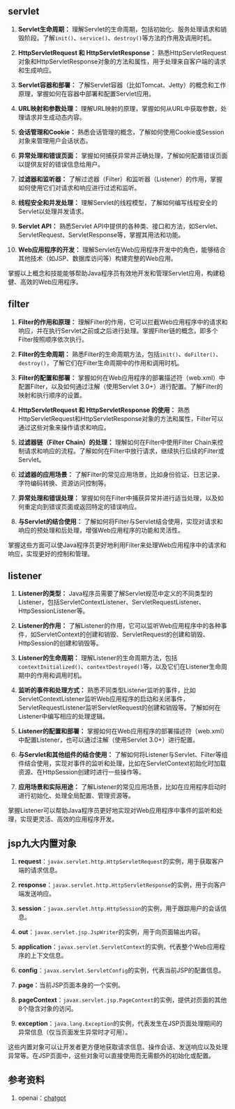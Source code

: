 ## servlet

1. **Servlet生命周期：** 理解Servlet的生命周期，包括初始化、服务处理请求和销毁阶段。了解`init()`、`service()`、`destroy()`等方法的作用及调用时机。

2. **HttpServletRequest 和 HttpServletResponse：** 熟悉HttpServletRequest对象和HttpServletResponse对象的方法和属性，用于处理来自客户端的请求和生成响应。

3. **Servlet容器和部署：** 了解Servlet容器（比如Tomcat、Jetty）的概念和工作原理，掌握如何在容器中部署和配置Servlet应用。

4. **URL映射和参数处理：** 理解URL映射的原理，掌握如何从URL中获取参数，处理请求并生成动态内容。

5. **会话管理和Cookie：** 熟悉会话管理的概念，了解如何使用Cookie或Session对象来管理用户会话状态。

6. **异常处理和错误页面：** 掌握如何捕获异常并正确处理，了解如何配置错误页面以提供友好的错误信息给用户。

7. **过滤器和监听器：** 了解过滤器（Filter）和监听器（Listener）的作用，掌握如何使用它们对请求和响应进行过滤和监听。

8. **线程安全和并发处理：** 理解Servlet的线程模型，了解如何编写线程安全的Servlet以处理并发请求。

9. **Servlet API：** 熟悉Servlet API中提供的各种类、接口和方法，如Servlet、ServletRequest、ServletResponse等，掌握其用法和功能。

10. **Web应用程序的开发：** 理解Servlet在Web应用程序开发中的角色，能够结合其他技术（如JSP、数据库访问等）构建完整的Web应用。

掌握以上概念和技能能够帮助Java程序员有效地开发和管理Servlet应用，构建稳健、高效的Web应用程序。


## filter

1. **Filter的作用和原理：** 理解Filter的作用，它可以拦截Web应用程序中的请求和响应，并在执行Servlet之前或之后进行处理。掌握Filter链的概念，即多个Filter按照顺序依次执行。

2. **Filter的生命周期：** 熟悉Filter的生命周期方法，包括`init()`、`doFilter()`、`destroy()`，了解它们在Filter生命周期中的作用和调用时机。

3. **Filter的配置和部署：** 掌握如何在Web应用程序的部署描述符（web.xml）中配置Filter，以及如何通过注解（使用Servlet 3.0+）进行配置。了解Filter的映射和执行顺序的设置。

4. **HttpServletRequest 和 HttpServletResponse 的使用：** 熟悉HttpServletRequest和HttpServletResponse对象的方法和属性，Filter可以通过这些对象来操作请求和响应。

5. **过滤器链（Filter Chain）的处理：** 理解如何在Filter中使用Filter Chain来控制请求和响应的流程。了解如何在Filter中放行请求，继续执行后续的Filter或Servlet。

6. **过滤器的应用场景：** 了解Filter的常见应用场景，比如身份验证、日志记录、字符编码转换、资源访问控制等。

7. **异常处理和错误处理：** 掌握如何在Filter中捕获异常并进行适当处理，以及如何重定向到错误页面或返回特定的错误响应。

8. **与Servlet的结合使用：** 了解如何将Filter与Servlet结合使用，实现对请求和响应的预处理和后处理，增强Web应用程序的功能和灵活性。

掌握这些方面可以使Java程序员更好地利用Filter来处理Web应用程序中的请求和响应，实现更好的控制和管理。


## listener

1. **Listener的类型：** Java程序员需要了解Servlet规范中定义的不同类型的Listener，包括ServletContextListener、ServletRequestListener、HttpSessionListener等。

2. **Listener的作用：** 了解Listener的作用，它可以监听Web应用程序中的各种事件，如ServletContext的创建和销毁、ServletRequest的创建和销毁、HttpSession的创建和销毁等。

3. **Listener的生命周期：** 理解Listener的生命周期方法，包括`contextInitialized()`、`contextDestroyed()`等，以及它们在Listener生命周期中的作用和调用时机。

4. **监听的事件和处理方式：** 熟悉不同类型Listener监听的事件，比如ServletContextListener监听Web应用程序的启动和关闭事件，ServletRequestListener监听ServletRequest的创建和销毁等。了解如何在Listener中编写相应的处理逻辑。

5. **Listener的配置和部署：** 掌握如何在Web应用程序的部署描述符（web.xml）中配置Listener，也可以通过注解（使用Servlet 3.0+）进行配置。

6. **与Servlet和其他组件的结合使用：** 了解如何将Listener与Servlet、Filter等组件结合使用，实现对事件的监听和处理，比如在ServletContext初始化时加载资源、在HttpSession创建时进行一些操作等。

7. **应用场景和实际用途：** 了解Listener的常见应用场景，比如在应用程序启动时进行初始化、处理全局配置、管理资源等。

掌握Listener可以帮助Java程序员更好地实现对Web应用程序中事件的监听和处理，实现更灵活、高效的应用程序开发。


## jsp九大内置对象
1. **request**：`javax.servlet.http.HttpServletRequest`的实例，用于获取客户端的请求信息。

2. **response**：`javax.servlet.http.HttpServletResponse`的实例，用于向客户端发送响应。

3. **session**：`javax.servlet.http.HttpSession`的实例，用于跟踪用户的会话信息。

4. **out**：`javax.servlet.jsp.JspWriter`的实例，用于向页面输出内容。

5. **application**：`javax.servlet.ServletContext`的实例，代表整个Web应用程序的上下文信息。

6. **config**：`javax.servlet.ServletConfig`的实例，代表当前JSP的配置信息。

7. **page**：当前JSP页面本身的一个实例。

8. **pageContext**：`javax.servlet.jsp.PageContext`的实例，提供对页面的其他8个隐含对象的访问。

9. **exception**：`java.lang.Exception`的实例，代表发生在JSP页面处理期间的异常信息（仅当页面发生异常时才可用）。

这些内置对象可以让开发者更方便地获取请求信息、操作会话、发送响应以及处理异常等。在JSP页面中，这些对象可以直接使用而无需额外的初始化或配置。

## 参考资料
1. openai：[chatgpt](https://chat.openai.com/)